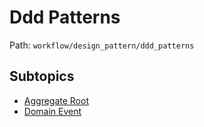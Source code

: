 # Ddd Patterns

Path: `workflow/design_pattern/ddd_patterns`

## Subtopics
- [Aggregate Root](./aggregate_root/README.md)
- [Domain Event](./domain_event/README.md)
